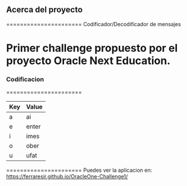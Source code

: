 ## Acerca del proyecto
======================
Codificador/Decodificador de mensajes

Primer challenge  propuesto por el proyecto Oracle Next Education.
======================
### Codificacion
======================

| Key           | Value                                                                |
| ----------------- | ------------------------------------------------------------------ |
| a |ai|
| e |enter|
| i |imes|
| o |ober|
| u |ufat|

======================
Puedes ver la aplicacion en: https://ferraresir.github.io/OracleOne-Challenge1/
